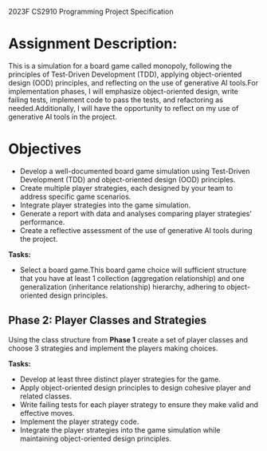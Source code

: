 2023F CS2910 Programming Project Specification

# Assignment Description:
This is a simulation for a board game called monopoly, following 
the principles of Test-Driven Development (TDD), applying object-oriented design (OOD) 
principles, and reflecting on the use of generative AI tools.For 
implementation phases, I will emphasize object-oriented design, write failing tests, 
implement code to pass the tests, and refactoring as needed.Additionally, I will have the opportunity to reflect 
on my use of generative AI tools in the project.

# Objectives
- Develop a well-documented board game simulation using Test-Driven Development (TDD) and 
object-oriented design (OOD) principles.
- Create multiple player strategies, each designed by your team to address specific game scenarios.
- Integrate player strategies into the game simulation.
- Generate a report with data and analyses comparing player strategies' performance.
- Create a reflective assessment of the use of generative AI tools during the project.

**Tasks:**
- Select a board game.This board game choice will sufficient structure that you have at least 1 collection 
(aggregation relationship) and one generalization (inheritance relationship) hierarchy, adhering to object-oriented 
design principles.   
## Phase 2: Player Classes and Strategies

Using the class structure from **Phase 1** create a set of player classes and choose 3 strategies and implement the players
making choices. 

**Tasks:**
-	Develop at least three distinct player strategies for the game.
-	Apply object-oriented design principles to design cohesive player and related classes.
-	Write failing tests for each player strategy to ensure they make valid and effective moves.
-	Implement the player strategy code.
- Integrate the player strategies into the game simulation while maintaining object-oriented design principles.



